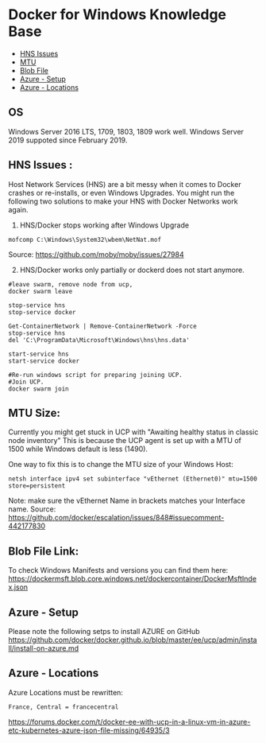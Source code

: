 # Docker for Windows Knowledge Base

- [HNS Issues](#hns)
- [MTU](#mtu)
- [Blob File](#blob)
- [Azure - Setup](#azure01)
- [Azure - Locations](#azure01)

## OS

Windows Server 2016 LTS, 1709, 1803, 1809 work well.
Windows Server 2019 suppoted since February 2019.

<a name="hns"></a>
## HNS Issues :
Host Network Services (HNS) are a bit messy when it comes to Docker crashes or re-installs, or even Windows Upgrades. You might run the following two solutions to make your HNS with Docker Networks work again.

1) HNS/Docker stops working after Windows Upgrade
```
mofcomp C:\Windows\System32\wbem\NetNat.mof
```
Source: https://github.com/moby/moby/issues/27984


2) HNS/Docker works only partially or dockerd does not start anymore.
```
#leave swarm, remove node from ucp,
docker swarm leave

stop-service hns
stop-service docker

Get-ContainerNetwork | Remove-ContainerNetwork -Force
stop-service hns
del 'C:\ProgramData\Microsoft\Windows\hns\hns.data'

start-service hns
start-service docker

#Re-run windows script for preparing joining UCP.
#Join UCP.
docker swarm join
```

<a name="mtu"></a>
## MTU Size:
Currently you might get stuck in UCP with "Awaiting healthy status in classic node inventory"
This is because the UCP agent is set up with a MTU of 1500 while Windows default is less (1490).

One way to fix this is to change the MTU size of your Windows Host:
```
netsh interface ipv4 set subinterface "vEthernet (Ethernet0)" mtu=1500 store=persistent
```
Note: make sure the vEthernet Name in brackets matches your Interface name.
Source: https://github.com/docker/escalation/issues/848#issuecomment-442177830


<a name="blob"></a>
## Blob File Link:
To check Windows Manifests and versions you can find them here:
https://dockermsft.blob.core.windows.net/dockercontainer/DockerMsftIndex.json


<a name="azure01"></a>
## Azure - Setup
Please note the following setps to install AZURE on GitHub
https://github.com/docker/docker.github.io/blob/master/ee/ucp/admin/install/install-on-azure.md


<a name="azure02"></a>
## Azure - Locations
Azure Locations must be rewritten:

`France, Central = francecentral`

https://forums.docker.com/t/docker-ee-with-ucp-in-a-linux-vm-in-azure-etc-kubernetes-azure-json-file-missing/64935/3